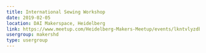 ```yaml
---
title: International Sewing Workshop
date: 2019-02-05
location: DAI Makerspace, Heidelberg
link: https://www.meetup.com/Heidelberg-Makers-Meetup/events/lkntvlyzdbhb/
usergroup: makershd
type: usergroup
---
```

